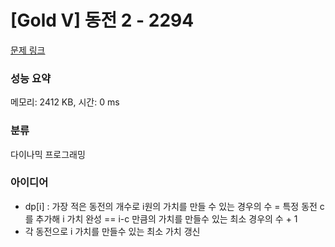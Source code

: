 # [Gold V] 동전 2 - 2294 

[문제 링크](https://www.acmicpc.net/problem/2294) 

### 성능 요약

메모리: 2412 KB, 시간: 0 ms

### 분류

다이나믹 프로그래밍

### 아이디어

- dp[i] : 가장 적은 동전의 개수로 i원의 가치를 만들 수 있는 경우의 수
 = 특정 동전 c를 추가해 i 가치 완성 == i-c 만큼의 가치를 만들수 있는 최소 경우의 수 + 1
- 각 동전으로 i 가치를 만들수 있는 최소 가치 갱신
